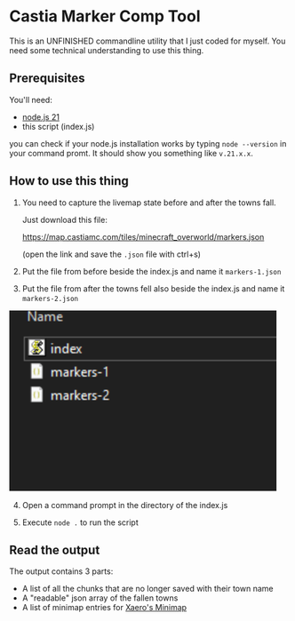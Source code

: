 # Castia Marker Comp Tool

This is an UNFINISHED commandline utility that I just coded for myself. You need some technical understanding to use this thing.

## Prerequisites

You'll need:

- [node.js 21](https://nodejs.org/en/download/prebuilt-installer/current)
- this script (index.js)

you can check if your node.js installation works by typing `node --version` in your command promt. It should show you something like `v.21.x.x`.

## How to use this thing

1. You need to capture the livemap state before and after the towns fall.

   Just download this file:

   https://map.castiamc.com/tiles/minecraft_overworld/markers.json

   (open the link and save the `.json` file with ctrl+s)

2. Put the file from before beside the index.js and name it `markers-1.json`

3. Put the file from after the towns fell also beside the index.js and name it `markers-2.json`

![folder image](.github/images/folder.png)

4. Open a command prompt in the directory of the index.js

5. Execute `node .` to run the script

## Read the output

The output contains 3 parts:

- A list of all the chunks that are no longer saved with their town name
- A "readable" json array of the fallen towns
- A list of minimap entries for [Xaero's Minimap](https://modrinth.com/mod/xaeros-minimap)
